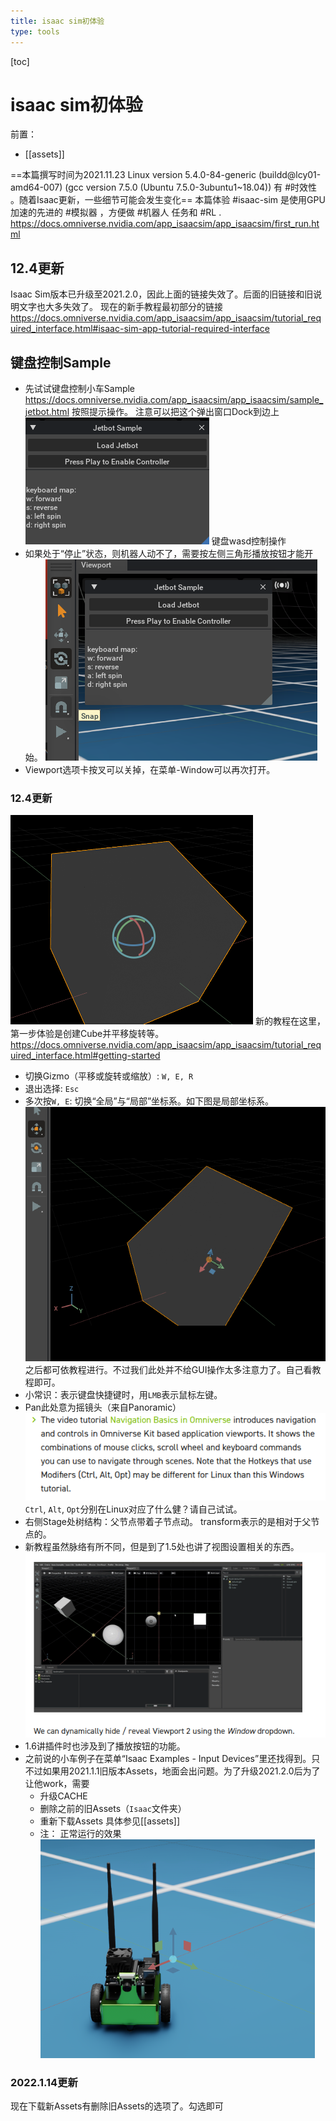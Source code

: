 ```yaml
---
title: isaac sim初体验
type: tools
---
```


[toc]
# isaac sim初体验
前置：
- [[assets]]

==本篇撰写时间为2021.11.23
Linux version 5.4.0-84-generic (buildd@lcy01-amd64-007) (gcc version 7.5.0 (Ubuntu 7.5.0-3ubuntu1~18.04))
有 #时效性 。随着Isaac更新，一些细节可能会发生变化==
本篇体验 #isaac-sim 是使用GPU加速的先进的 #模拟器 ，方便做 #机器人 任务和 #RL .
https://docs.omniverse.nvidia.com/app_isaacsim/app_isaacsim/first_run.html
## 12.4更新
Isaac Sim版本已升级至2021.2.0，因此上面的链接失效了。后面的旧链接和旧说明文字也大多失效了。
现在的新手教程最初部分的链接
https://docs.omniverse.nvidia.com/app_isaacsim/app_isaacsim/tutorial_required_interface.html#isaac-sim-app-tutorial-required-interface
## 键盘控制Sample
- 先试试键盘控制小车Sample
https://docs.omniverse.nvidia.com/app_isaacsim/app_isaacsim/sample_jetbot.html
按照提示操作。
注意可以把这个弹出窗口Dock到边上
![](./basics/popup.png)
键盘wasd控制操作
- 如果处于“停止”状态，则机器人动不了，需要按左侧三角形播放按钮才能开始。
![](./basics/play.png)
- Viewport选项卡按叉可以关掉，在菜单-Window可以再次打开。
### 12.4更新
![](./basics/cube.png)
新的教程在这里，第一步体验是创建Cube并平移旋转等。
https://docs.omniverse.nvidia.com/app_isaacsim/app_isaacsim/tutorial_required_interface.html#getting-started
- 切换Gizmo（平移或旋转或缩放）: `W, E, R`
- 退出选择: `Esc`
- 多次按`W, E`: 切换“全局”与“局部”坐标系。如下图是局部坐标系。
![](./basics/local-coordinate.png)
之后都可依教程进行。不过我们此处并不给GUI操作太多注意力了。自己看教程即可。
- 小常识：表示键盘快捷键时，用`LMB`表示鼠标左键。
- Pan此处意为摇镜头（来自Panoramic）
![](./basics/tutorial.png)
`Ctrl`, `Alt`, `Opt`分别在Linux对应了什么健？请自己试试。
- 右侧Stage处树结构：父节点带着子节点动。
transform表示的是相对于父节点的。
- 新教程虽然脉络有所不同，但是到了1.5处也讲了视图设置相关的东西。
![](./basics/view.png)
- 1.6讲插件时也涉及到了播放按钮的功能。
- 之前说的小车例子在菜单“Isaac Examples - Input Devices”里还找得到。只不过如果用2021.1.1旧版本Assets，地面会出问题。为了升级2021.2.0后为了让他work，需要
    - 升级CACHE
    - 删除之前的旧Assets（`Isaac`文件夹）
	- 重新下载Assets
具体参见[[assets]]
	- 注：
正常运行的效果
![](./basics/normal-jetbot.png)
### 2022.1.14更新
现在下载新Assets有删除旧Assets的选项了。勾选即可